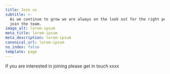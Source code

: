 ```yaml
---
title: Join us
subtitle: >-
  As we continue to grow we are always on the look out for the right people to
  join the team.
image_alt: lorem-ipsum
meta_title: lorem-ipsum
meta_description: lorem-ipsum
canonical_url: lorem-ipsum
no_index: false
template: page
---
```

If you are interested in joining please get in touch xxxx
